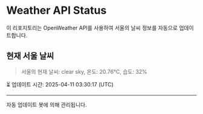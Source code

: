 
# Weather API Status

이 리포지토리는 OpenWeather API를 사용하여 서울의 날씨 정보를 자동으로 업데이트합니다.

## 현재 서울 날씨
> 서울의 현재 날씨: clear sky, 온도: 20.76°C, 습도: 32%

⏳ 업데이트 시간: 2025-04-11 03:30:17 (UTC)

---
자동 업데이트 봇에 의해 관리됩니다.
